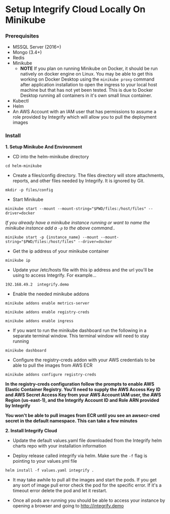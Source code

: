 # Setup Integrify Cloud Locally On Minikube

### Prerequisites
  - MSSQL Server (2016+)
  - Mongo (3.4+)
  - Redis
  - Minikube
    - **NOTE** If you plan on running Minikube on Docker, it should be run natively on docker engine on Linux. You may be able to get this working on Docker Desktop using the `minikube proxy` command after application installation to open the ingress to your local host machine but that has not yet been tested. This is due to Docker Desktop running all containers in it's own small linux container.
  - Kubectl
  - Helm
  - An AWS Account with an IAM user that has permissions to assume a role provided by Integrify which will allow you to pull the deployment images


### Install
**1. Setup Minikube And Environment**
- CD into the helm-minikube directory
```
cd helm-minikube
```

- Create a files/config directory. The files directory will store attachments, reports, and other files needed by Integrify. It is ignored by Git.
```
mkdir -p files/config
```

- Start Minikube
```
minikube start --mount --mount-string="$PWD/files:/host/files" --driver=docker
```
*If you already have a minikube instance running or want to name the minikube instance add a ```-p``` to the above command..*
```
minikube start -p {instance_name} --mount --mount-string="$PWD/files:/host/files" --driver=docker
```

- Get the ip address of your minikube container
```
minikube ip
```

- Update your /etc/hosts file with this ip address and the url you'll be using to access Integrify. For example...
```
192.168.49.2  integrify.demo
```

- Enable the needed minikube addons
```
minikube addons enable metrics-server
```
```
minikube addons enable registry-creds
```
```
minikube addons enable ingress
```

- If you want to run the minikube dashboard run the following in a separate terminal window. This terminal window will need to stay running
```
minikube dashboard
```

- Configure the registry-creds addon with your AWS credentials to be able to pull the images from AWS ECR
```
minikube addons configure registry-creds
```

**In the registry-creds configuration follow the prompts to enable AWS Elastic Container Registry. You'll need to supply the AWS Access Key ID and AWS Secret Access Key from your AWS Account IAM user, the AWS Region (us-east-1), and the Integrify Account ID and Role ARN provided by Integrify**

**You won't be able to pull images from ECR until you see an awsecr-cred secret in the default namespace. This can take a few minutes**

**2. Install Integrify Cloud**

- Update the default values.yaml file downloaded from the Integrify helm charts repo with your installation information 

- Deploy release called integrify via helm. Make sure the `-f` flag is pointing to your values.yml file
```
helm install -f values.yaml integrify .
```

- It may take awhile to pull all the images and start the pods. If you get any sort of image pull error check the pod for the specific error. If it's a timeout error delete the pod and let it restart. 

- Once all pods are running you should be able to access your instance by opening a browser and going to http://integrify.demo

